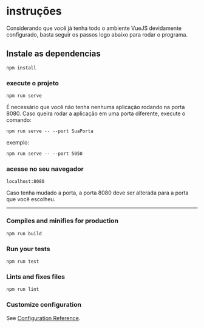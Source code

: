 # instruções

Considerando que você já tenha todo o ambiente VueJS devidamente configurado,
basta seguir os passos logo abaixo para rodar o programa.

## Instale as dependencias
```
npm install
```

### execute o projeto
```
npm run serve
```
É necessário que você não tenha nenhuma aplicação rodando na porta 8080.
Caso queira rodar a aplicação em uma porta diferente, execute o comando:
```
npm run serve -- --port SuaPorta
```
exemplo: 
```
npm run serve -- --port 5050
```

### acesse no seu navegador
```
localhost:8080
```
Caso tenha mudado a porta, a porta 8080 deve ser alterada para a porta que você escolheu.

----------------------------------------


### Compiles and minifies for production
```
npm run build
```

### Run your tests
```
npm run test
```

### Lints and fixes files
```
npm run lint
```

### Customize configuration
See [Configuration Reference](https://cli.vuejs.org/config/).
